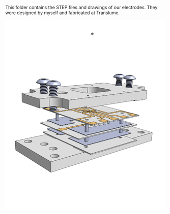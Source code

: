 This folder contains the STEP files and drawings of our electrodes. They were designed by myself and fabricated at Translume.

<p align="center">
  <img src="./Trap Stack.png" alt="Trap Stack" width="600" height="600"/>
</p>
